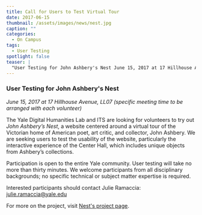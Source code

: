 ```yaml
---
title: Call for Users to Test Virtual Tour
date: 2017-06-15 
thumbnail: /assets/images/news/nest.jpg
caption: ""
categories: 
  - On Campus
tags:
  - User Testing
spotlight: false 
teaser: |
  "User Testing for John Ashbery's Nest June 15, 2017 at 17 Hillhouse Avenue, LL07​ (specific meeting time to be arranged with each volunteer) The Yale Digital Humanities Lab and ITS are looking for..."
---
```


### User Testing for John Ashbery's Nest
*June 15, 2017 at 17 Hillhouse Avenue, LL07*
*(specific meeting time to be arranged with each volunteer)*
  
The Yale Digital Humanities Lab and ITS are looking for volunteers to try out *John Ashbery’s Nest*, a website centered around a virtual tour of the Victorian home of American poet, art critic, and collector, John Ashbery. We are seeking users to test the usability of the website, particularly the interactive experience of the Center Hall, which includes unique objects from Ashbery’s collections.
    
Participation is open to the entire Yale community. User testing will take no more than thirty minutes. We welcome participants from all disciplinary backgrounds; no specific technical or subject matter expertise is required.
    
Interested participants should contact Julie Ramaccia: [julie.ramaccia@yale.edu](mailto:julie.ramaccia@yale.edu)
   
For more on the project, visit [Nest's project page](http://web.library.yale.edu/dhlab/nest).